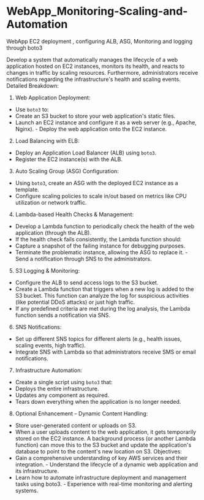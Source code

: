 # WebApp_Monitoring-Scaling-and-Automation
WebApp EC2 deployment , configuring ALB, ASG, Monitoring and logging through boto3

Develop a system that automatically manages the lifecycle of a web application hosted on EC2 instances, monitors its
health, and reacts to changes in traffic by scaling resources. Furthermore, administrators receive notifications regarding
the infrastructure's health and scaling events.
Detailed Breakdown:
1. Web Application Deployment:
- Use `boto3` to:
- Create an S3 bucket to store your web application's static files.
- Launch an EC2 instance and configure it as a web server (e.g., Apache, Nginx). - Deploy the web application onto the EC2
instance.
2. Load Balancing with ELB:
- Deploy an Application Load Balancer (ALB) using `boto3`.
- Register the EC2 instance(s) with the ALB.
3. Auto Scaling Group (ASG) Configuration:
- Using `boto3`, create an ASG with the deployed EC2 instance as a template.
- Configure scaling policies to scale in/out based on metrics like CPU utilization or network traffic.
4. Lambda-based Health Checks & Management:
- Develop a Lambda function to periodically check the health of the web application (through the ALB).
- If the health check fails consistently, the Lambda function should:
- Capture a snapshot of the failing instance for debugging purposes.
- Terminate the problematic instance, allowing the ASG to replace it. - Send a notification through SNS to the administrators.
5. S3 Logging & Monitoring:
- Configure the ALB to send access logs to the S3 bucket.
- Create a Lambda function that triggers when a new log is added to the S3 bucket. This function can analyze the log for
suspicious activities (like potential DDoS attacks) or just high traffic.
- If any predefined criteria are met during the log analysis, the Lambda function sends a notification via SNS.
6. SNS Notifications:
- Set up different SNS topics for different alerts (e.g., health issues, scaling events, high traffic).
- Integrate SNS with Lambda so that administrators receive SMS or email notifications.
7. Infrastructure Automation:
  - Create a single script using `boto3` that:
- Deploys the entire infrastructure.
- Updates any component as required.
- Tears down everything when the application is no longer needed.
8. Optional Enhancement – Dynamic Content Handling:
- Store user-generated content or uploads on S3.
- When a user uploads content to the web application, it gets temporarily stored on the EC2 instance. A background process (or
another Lambda function) can move this to the S3 bucket and update the application's database to point to the content's new
location on S3.
Objectives:
- Gain a comprehensive understanding of key AWS services and their integration. - Understand the lifecycle of a dynamic web
application and its infrastructure.
- Learn how to automate infrastructure deployment and management tasks using boto3. - Experience with real-time monitoring
and alerting systems.


